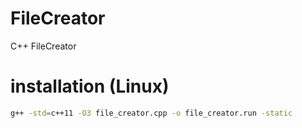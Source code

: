 # FileCreator
C++ FileCreator


# installation (Linux)
```bash
g++ -std=c++11 -O3 file_creator.cpp -o file_creator.run -static
```

